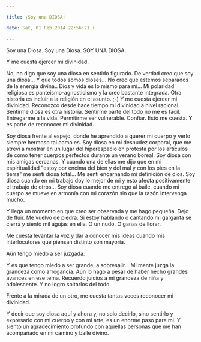 ```yaml
---

title: ¡Soy una DIOSA!

date: Sat, 01 Feb 2014 22:56:21 +
 
---
```

Soy una Diosa. 
Soy una Diosa.
SOY UNA DIOSA.

Y me cuesta ejercer mi divinidad.

No, no digo que soy una diosa en sentido figurado. De verdad creo que soy una diosa... Y que todos somos dioses... No creo que estemos separados de la energía divina.. Dios y vida es lo mismo para mi... Mi polaridad religiosa es panteismo-agnosticismo y la creo bastante integrada. Otra historia es incluir a la religión en el asunto. ;-)
Y me cuesta ejercer mi divinidad.
Reconozco desde hace tiempo mi divinidad a nivel racional. Sentirme diosa es otra historia. Sentirme parte del todo no me es fácil. 
Entregarme a la vida. Permitirme ser vulnerable. Confiar. Esto me cuesta. Y es parte de reconocer mi divinidad.

Soy diosa frente al espejo, donde he aprendido a querer mi cuerpo y verlo siempre hermoso tal como es.
Soy diosa en mi desnudez corporal, que me atreví a mostrar en un lugar del hiperespacio en protesta por los artículos de como tener cuerpos perfectos durante un verano boreal.
Soy diosa con mis amigas cercanas. Y cuando una de ellas me dijo que en mi espiritualidad "estoy por encima del bien y del mal y con los pies en la tierra" me sentí diosa total... Me sentí encarnando mi definición de dios.
Soy diosa cuando en mi trabajo doy lo mejor de mi y esto afecta positivamente el trabajo de otros...
Soy diosa cuando me entrego al baile, cuando mi cuerpo se mueve en armonía con mi corazón sin que la razón intervenga mucho.

Y llega un momento en que creo ser observada y me hago pequeña. Dejo de fluir. Me vuelvo de piedra. Si estoy hablando o cantando mi garganta se cierra y siento mil agujas en ella. O un nudo. O ganas de llorar.

Me cuesta levantar la voz y dar a conocer mis ideas cuando mis interlocutores que piensan distinto son mayoría. 

Aún tengo miedo a ser juzgada.

Y es que tengo miedo a ser grande, a sobresalir... Mi mente juzga la grandeza como arrogancia. Aún lo hago a pesar de haber hecho grandes avances en ese tema. Recuerdo juicios a mi grandeza de niña y adolescente. Y no logro soltarlos del todo.

Frente a la mirada de un otro, me cuesta tantas veces reconocer mi divinidad. 

Y decir que soy diosa aquí y ahora y, no solo decirlo, sino sentirlo y expresarlo con mi cuerpo y con mi arte, es un enorme paso para mi. Y siento un agradecimiento profundo con aquellas personas que me han acompañado en mi camino y baile divino.

